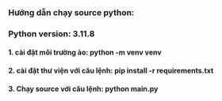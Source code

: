 ### Hướng dẫn chạy source python:
### Python version: 3.11.8

#### 1. cài đặt môi trường ảo: python -m venv venv
#### 2. cài đặt thư viện với câu lệnh: pip install -r requirements.txt
#### 3. Chạy source với câu lệnh: python main.py

